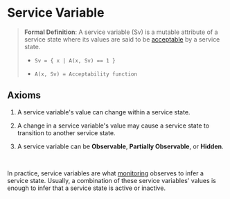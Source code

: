 # Service Variable

> **Formal Definition**: A service variable (Sv) is a mutable attribute of a service state where its values are said to be [acceptable](./service-variable-acceptability.md) by a service state.
>
> - `Sv = { x | A(x, Sv) == 1 }`
>
> - `A(x, Sv) = Acceptability function`

## Axioms
1. A service variable's value can change within a service state.

2. A change in a service variable's value may cause a service state to transition to another service state.

2. A service variable can be **Observable**, **Partially Observable**, or **Hidden**.
<br/>

In practice, service variables are what [monitoring](./monitoring.md) observes to infer a service state. Usually, a combination of these service variables' values is enough to infer that a service state is active or inactive.
<br/>

